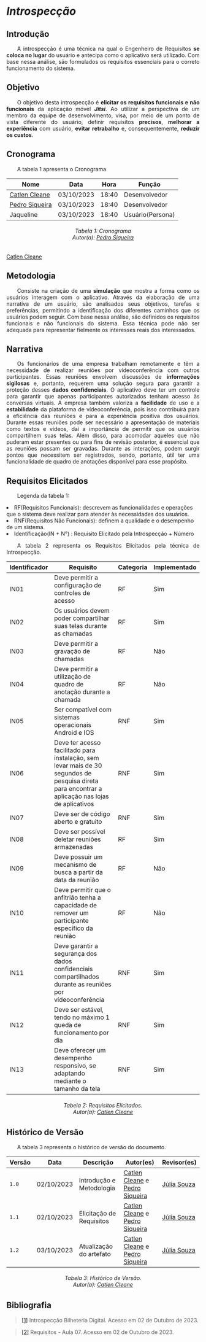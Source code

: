 # ***Introspecção***

## **Introdução**
<p align="justify">
&emsp;&emsp;A introspecção é uma técnica na qual o Engenheiro de Requisitos <b>se coloca no lugar</b> do usuário e antecipa como o aplicativo será utilizado. Com base nessa análise, são formulados os requisitos essenciais para o correto funcionamento do sistema.
</p>

## **Objetivo**
<p align="justify">
&emsp;&emsp;O objetivo desta introspecção é <b>elicitar os requisitos funcionais e não funcionais</b> da aplicação móvel <b><i>Jitsi</i></b>. Ao utilizar a perspectiva de um membro da equipe de desenvolvimento, visa, por meio de um ponto de vista diferente do usuário, definir requisitos <b>precisos</b>, <b>melhorar a experiência</b> com usuário, <b>evitar retrabalho</b> e, consequentemente, <b>reduzir os custos</b>.
</p>

## **Cronograma**
<p align="justify">
</p>
<p align="justify">
&emsp;&emsp;A tabela 1 apresenta o Cronograma
</p>

| Nome | Data | Hora | Função |
|----|----|----|-----|
|[Catlen Cleane](https://github.com/catlenc)|03/10/2023|18:40| Desenvolvedor|
|[Pedro Siqueira](https://github.com/PedroSiq)|03/10/2023| 18:40| Desenvolvedor|
|Jaqueline|03/10/2023|18:40| Usuário(Persona)|
<h6 align = "center"> Tabela 1: Cronograma
<br> Autor(a): <a href="https://github.com/PedroSiq">Pedro Siqueira</a></h6> <a href="https://github.com/catlenc">Catlen Cleane</a></h6>
</center>
</p>

## **Metodologia**
<p align="justify">
&emsp;&emsp;Consiste na criação de uma <b>simulação</b> que mostra a forma como os usuários interagem com o aplicativo. Através da elaboração de uma narrativa de um usuário, são analisados seus objetivos, tarefas e preferências, permitindo a identificação dos diferentes caminhos que os usuários podem seguir. Com base nessa análise, são definidos os requisitos funcionais e não funcionais do sistema. Essa técnica pode não ser adequada para representar fielmente os interesses reais dos interessados.
</p>


## **Narrativa**
<p align="justify">
&emsp;&emsp;Os funcionários de uma empresa trabalham remotamente e têm a necessidade de realizar reuniões por vídeoconferência com outros participantes. Essas reuniões envolvem discussões de <b>informações sigilosas</b> e, portanto, requerem uma solução segura para garantir a proteção desses <b>dados confidenciais</b>. O aplicativo deve ter um controle para garantir que apenas participantes autorizados tenham acesso às conversas virtuais. A empresa também valoriza a <b>facilidade</b> de uso e a <b>estabilidade</b> da plataforma de vídeoconferência, pois isso contribuirá para a eficiência das reuniões e para a experiência positiva dos usuários. Durante essas reuniões pode ser necessário a apresentação de materiais como textos e vídeos, daí a importância de permitir que os usuários compartilhem suas telas. Além disso, para acomodar aqueles que não puderam estar presentes ou para fins de revisão posterior, é essencial que as reuniões possam ser gravadas. Durante as interações, podem surgir pontos que necessitem ser registrados, sendo, portanto, útil ter uma funcionalidade de quadro de anotações disponível para esse propósito.
</p>

## **Requisitos Elicitados**
<p align="justify">
&emsp;&emsp;Legenda da tabela 1: 
<li> RF(Requisitos Funcionais): descrevem as funcionalidades e operações que o sistema deve realizar para atender às necessidades dos usuários. </li>
<li> RNF(Requisitos Não Funcionais): definem a qualidade e o desempenho de um sistema. </li>
<li> Identificação(IN + N°) : Requisito Elicitado pela Introspecção + Número
</p>
<p align="justify">
&emsp;&emsp;A tabela 2 representa os Requisitos Elicitados pela técnica de Introspecção.
</p>

| Identificador | Requisito | Categoria | Implementado | 
| ------------- | -------------------- | --------- | ------- | 
|IN01| Deve permitir a configuração de controles de acesso | RF | Sim | 
|IN02| Os usuários devem poder compartilhar suas telas durante as chamadas | RF| Sim | 
|IN03| Deve permitir a gravação de chamadas | RF | Não | 
|IN04| Deve permitir a utilização de quadro de anotação durante a chamada | RF | Não |
|IN05| Ser compatível com sistemas operacionais Android e IOS | RNF | Sim | 
|IN06| Deve ter acesso facilitado para instalação, sem levar mais de 30 segundos de pesquisa direta para encontrar a aplicação nas lojas de aplicativos | RNF | Sim | 
|IN07| Deve ser de código aberto e gratuito | RNF | Sim | 
|IN08| Deve ser possível deletar reuniões armazenadas | RF | Sim |
|IN09|Deve possuir um mecanismo de busca a partir da data da reunião | RF | Não |
|IN10| Deve permitir que o anfitrião tenha a capacidade de remover um participante específico da reunião | RF | Não | 
|IN11| Deve garantir a segurança dos dados confidenciais compartilhados durante as reuniões por vídeoconferência | RNF | Sim |
|IN12| Deve ser estável, tendo no máximo 1 queda de funcionamento por dia  | RNF | Sim |
|IN13| Deve oferecer um desempenho responsivo, se adaptando mediante o tamanho da tela | RNF | Sim | 

<h6 align = "center"> Tabela 2: Requisitos Elicitados.
<br> Autor(a): <a href="https://github.com/fulanodetal"><a href="https://github.com/catlenc">Catlen Cleane</a></h6>
</center>
</p>

## **Histórico de Versão**
<p align="justify">
&emsp;&emsp;A tabela 3 representa o histórico de versão do documento.
</p>

| Versão | Data | Descrição | Autor(es) | Revisor(es) |
| ------ | ---- | --------- | --------- | ---------- |
| `1.0`  | 02/10/2023 | Introdução e Metodologia | [Catlen Cleane](https://github.com/catlenc) e [Pedro Siqueira](https://github.com/PedroSiq) | [Júlia Souza](https://github.com/JuliaSSouza) |
| `1.1`  | 02/10/2023 | Elicitação de Requisitos | [Catlen Cleane](https://github.com/catlenc) e [Pedro Siqueira](https://github.com/PedroSiq) | [Júlia Souza](https://github.com/JuliaSSouza) |
| `1.2`  | 03/10/2023 | Atualização do artefato | [Catlen Cleane](https://github.com/catlenc) e [Pedro Siqueira](https://github.com/PedroSiq) | [Júlia Souza](https://github.com/JuliaSSouza) |

<h6 align = "center"> Tabela 3: Histórico de Versão.
<br> Autor(a): <a href="https://github.com/catlenc">Catlen Cleane</a></h6>


## **Bibliografia**
> <a href="https://requisitos-de-software.github.io/2023.1-BilheteriaDigital/elicitacao/tecnicas/introspeccao/">[1]</a> Introspecção Bilheteria Digital. Acesso em 02 de Outubro de 2023.

> <a href="https://aprender3.unb.br/pluginfile.php/2692772/mod_resource/content/2/Requisitos%20-%20Aula%2007.pdf">[2]</a> Requisitos - Aula 07. Acesso em 02 de Outubro de 2023.